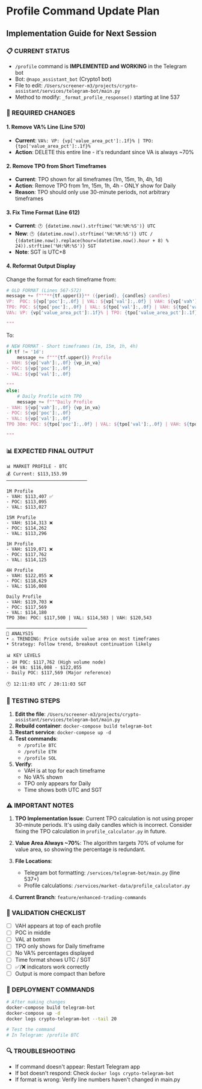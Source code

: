 # Profile Command Update Plan
## Implementation Guide for Next Session

### 📋 CURRENT STATUS
- `/profile` command is **IMPLEMENTED and WORKING** in the Telegram bot
- Bot: `@napo_assistant_bot` (Crypto1 bot)
- File to edit: `/Users/screener-m3/projects/crypto-assistant/services/telegram-bot/main.py`
- Method to modify: `_format_profile_response()` starting at line 537

### 🎯 REQUIRED CHANGES

#### 1. **Remove VA% Line (Line 570)**
- **Current**: `VA%: VP: {vp['value_area_pct']:.1f}% | TPO: {tpo['value_area_pct']:.1f}%`
- **Action**: DELETE this entire line - it's redundant since VA is always ~70%

#### 2. **Remove TPO from Short Timeframes**
- **Current**: TPO shown for all timeframes (1m, 15m, 1h, 4h, 1d)
- **Action**: Remove TPO from 1m, 15m, 1h, 4h - ONLY show for Daily
- **Reason**: TPO should only use 30-minute periods, not arbitrary timeframes

#### 3. **Fix Time Format (Line 612)**
- **Current**: `🕐 {datetime.now().strftime('%H:%M:%S')} UTC`
- **New**: `🕐 {datetime.now().strftime('%H:%M:%S')} UTC / {(datetime.now().replace(hour=(datetime.now().hour + 8) % 24)).strftime('%H:%M:%S')} SGT`
- **Note**: SGT is UTC+8

#### 4. **Reformat Output Display**
Change the format for each timeframe from:
```python
# OLD FORMAT (Lines 567-572)
message += f"""**{tf.upper()}** ({period}, {candles} candles)
VP:  POC: ${vp['poc']:,.0f} | VAL: ${vp['val']:,.0f} | VAH: ${vp['vah']:,.0f} {vp_in_va}
TPO: POC: ${tpo['poc']:,.0f} | VAL: ${tpo['val']:,.0f} | VAH: ${tpo['vah']:,.0f} {tpo_in_va}
VA%: VP: {vp['value_area_pct']:.1f}% | TPO: {tpo['value_area_pct']:.1f}%

"""
```

To:
```python
# NEW FORMAT - Short timeframes (1m, 15m, 1h, 4h)
if tf != '1d':
    message += f"""{tf.upper()} Profile
- VAH: ${vp['vah']:,.0f} {vp_in_va}
- POC: ${vp['poc']:,.0f}
- VAL: ${vp['val']:,.0f}

"""
else:
    # Daily Profile with TPO
    message += f"""Daily Profile
- VAH: ${vp['vah']:,.0f} {vp_in_va}
- POC: ${vp['poc']:,.0f}
- VAL: ${vp['val']:,.0f}
TPO 30m: POC: ${tpo['poc']:,.0f} | VAL: ${tpo['val']:,.0f} | VAH: ${tpo['vah']:,.0f}

"""
```

### 📊 EXPECTED FINAL OUTPUT

```
📊 MARKET PROFILE - BTC
💰 Current: $113,153.99
──────────────────────────────

1M Profile
- VAH: $113,407 ✅
- POC: $113,095
- VAL: $113,027

15M Profile
- VAH: $114,313 ❌
- POC: $114,262
- VAL: $113,296

1H Profile
- VAH: $119,071 ❌
- POC: $117,762
- VAL: $114,125

4H Profile
- VAH: $122,055 ❌
- POC: $118,629
- VAL: $116,008

Daily Profile
- VAH: $119,703 ❌
- POC: $117,569
- VAL: $114,180
TPO 30m: POC: $117,500 | VAL: $114,583 | VAH: $120,543

──────────────────────────────
📍 ANALYSIS
• ⚠️ TRENDING: Price outside value area on most timeframes
• Strategy: Follow trend, breakout continuation likely

📊 KEY LEVELS
- 1H POC: $117,762 (High volume node)
- 4H VA: $116,008 - $122,055
- Daily POC: $117,569 (Major reference)

🕐 12:11:03 UTC / 20:11:03 SGT
```

### 🧪 TESTING STEPS

1. **Edit the file**: `/Users/screener-m3/projects/crypto-assistant/services/telegram-bot/main.py`
2. **Rebuild container**: `docker-compose build telegram-bot`
3. **Restart service**: `docker-compose up -d`
4. **Test commands**:
   - `/profile BTC`
   - `/profile ETH`
   - `/profile SOL`
5. **Verify**:
   - VAH is at top for each timeframe
   - No VA% shown
   - TPO only appears for Daily
   - Time shows both UTC and SGT

### ⚠️ IMPORTANT NOTES

1. **TPO Implementation Issue**: Current TPO calculation is not using proper 30-minute periods. It's using daily candles which is incorrect. Consider fixing the TPO calculation in `profile_calculator.py` in future.

2. **Value Area Always ~70%**: The algorithm targets 70% of volume for value area, so showing the percentage is redundant.

3. **File Locations**:
   - Telegram bot formatting: `/services/telegram-bot/main.py` (line 537+)
   - Profile calculations: `/services/market-data/profile_calculator.py`

4. **Current Branch**: `feature/enhanced-trading-commands`

### 📝 VALIDATION CHECKLIST
- [ ] VAH appears at top of each profile
- [ ] POC in middle
- [ ] VAL at bottom
- [ ] TPO only shows for Daily timeframe
- [ ] No VA% percentages displayed
- [ ] Time format shows UTC / SGT
- [ ] ✅/❌ indicators work correctly
- [ ] Output is more compact than before

### 🚀 DEPLOYMENT COMMANDS
```bash
# After making changes
docker-compose build telegram-bot
docker-compose up -d
docker logs crypto-telegram-bot --tail 20

# Test the command
# In Telegram: /profile BTC
```

### 🔍 TROUBLESHOOTING
- If command doesn't appear: Restart Telegram app
- If bot doesn't respond: Check `docker logs crypto-telegram-bot`
- If format is wrong: Verify line numbers haven't changed in main.py